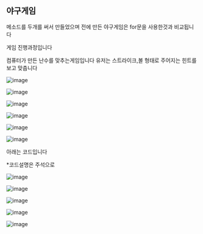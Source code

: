 ## 야구게임

메소드를 두개를 써서 만들었으며 전에 만든 야구게임은 for문을 사용한것과 비교됩니다

게임 진행과정입니다

컴퓨터가 만든 난수를 맞추는게임입니다 유저는 스트라이크,볼 형태로 주어지는 힌트를 보고 맞춥니다

![image](https://user-images.githubusercontent.com/97486300/173291336-ac909f77-f4cb-436a-a279-c26842a0feb2.png)

![image](https://user-images.githubusercontent.com/97486300/173291418-0db1bff9-f2ba-4179-9087-ef2346f5fccd.png)

![image](https://user-images.githubusercontent.com/97486300/173291453-5259f291-823c-4ea7-85fd-a56f696a818b.png)

![image](https://user-images.githubusercontent.com/97486300/173291489-041dcc46-4fb6-4a12-88a3-ef91fa131a0f.png)

![image](https://user-images.githubusercontent.com/97486300/173291542-ae91cf01-2b0c-45f0-909f-bf860bd08f90.png)

![image](https://user-images.githubusercontent.com/97486300/173291613-7ba04c29-eacf-498e-97a1-aa9b8a53a931.png)


아래는 코드입니다

*코드설명은 주석으로 

![image](https://user-images.githubusercontent.com/97486300/173282380-e6ceb078-99f7-4590-89af-15e6660b7069.png)

![image](https://user-images.githubusercontent.com/97486300/173282748-5a6d8cc0-b984-4ac4-beb0-6ee11f0d5412.png)

![image](https://user-images.githubusercontent.com/97486300/173282933-7ed300d2-a495-451b-85a8-218b36c42220.png)

![image](https://user-images.githubusercontent.com/97486300/173282997-5bbb7290-f24e-406a-b967-938ffdfe0d55.png)

![image](https://user-images.githubusercontent.com/97486300/173283031-69f50230-0684-40e0-ad44-bdd4e1cc74b3.png)
